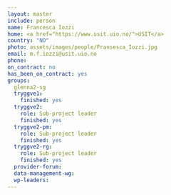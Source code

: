 ```yaml
---
layout: master
include: person
name: Francesca Iozzi
home: <a href="https://www.usit.uio.no/">USIT</a>
country: "NO"
photo: assets/images/people/Fransesca_Iozzi.jpg
email: m.f.iozzi@usit.uio.no
phone:
on_contract: no
has_been_on_contract: yes
groups:
  glenna2-sg
  tryggve1:
    finished: yes
  tryggve2:
    role: Sub-project leader
    finished: yes
  tryggve2-pm:
    role: Sub-project leader
    finished: yes
  tryggve2-rg:
    role: Sub-project leader
    finished: yes
  provider-forum:
  data-management-wg:
  wp-leaders:
---
```

